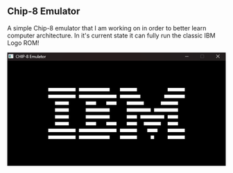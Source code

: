 ## Chip-8 Emulator 
A simple Chip-8 emulator that I am working on in order to better learn computer architecture. In it's current state it can fully
run the classic IBM Logo ROM!

![IBM_LOGO](image.png)